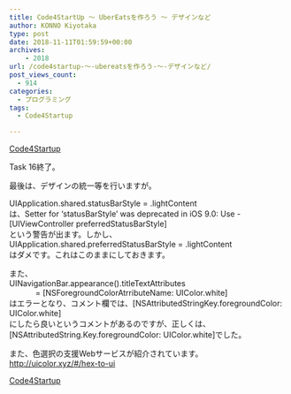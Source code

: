 ```yaml
---
title: Code4StartUp ～ UberEatsを作ろう ～ デザインなど
author: KONNO Kiyotaka
type: post
date: 2018-11-11T01:59:59+00:00
archives:
    - 2018
url: /code4startup-～-ubereatsを作ろう-～-デザインなど/
post_views_count:
  - 914
categories:
  - プログラミング
tags:
  - Code4Startup

---
```

<a href="https://code4startup.com/?ref=kiyotakakonno" target="_blank" rel="noopener">Code4Startup</a>

Task 16終了。

最後は、デザインの統一等を行いますが。

UIApplication.shared.statusBarStyle = .lightContent  
は、Setter for &#8216;statusBarStyle&#8217; was deprecated in iOS 9.0: Use -[UIViewController preferredStatusBarStyle]  
という警告が出ます。しかし、  
UIApplication.shared.preferredStatusBarStyle = .lightContent  
はダメです。これはこのままにしておきます。

また、  
UINavigationBar<span class="s1">.</span><span class="s2">appearance</span><span class="s1">().</span>titleTextAttributes  
<span class="s1"><span class="Apple-converted-space">            </span>= [NSForegroundColorAtrributeName</span><span class="s1">: </span>UIColor<span class="s1">.</span>white<span class="s1">]<br /> はエラーとなり、コメント欄では、[NSAttributedStringKey.</span>foregroundColor<span class="s1">: </span>UIColor<span class="s1">.</span>white<span class="s1">]<br /> </span><span class="s1">にしたら良いというコメントがあるのですが、正しくは、<br /> </span><span class="s1">[</span>NSAttributedString<span class="s1">.</span>Key<span class="s1">.</span>foregroundColor<span class="s1">: </span>UIColor<span class="s1">.</span>white<span class="s1">]でした。</span>

また、色選択の支援Webサービスが紹介されています。  
<a href="http://uicolor.xyz/#/hex-to-ui" target="_blank" rel="noopener">http://uicolor.xyz/#/hex-to-ui</a>

<span class="s1"><a href="https://code4startup.com/?ref=kiyotakakonno" target="_blank" rel="noopener">Code4Startup</a><br /> </span>